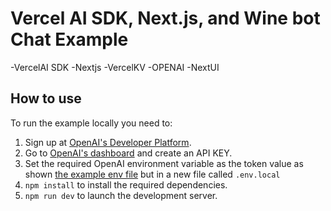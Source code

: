 # Vercel AI SDK, Next.js, and Wine bot Chat Example

-VercelAI SDK
-Nextjs
-VercelKV
-OPENAI
-NextUI

## How to use

To run the example locally you need to:

1. Sign up at [OpenAI's Developer Platform](https://platform.openai.com/signup).
2. Go to [OpenAI's dashboard](https://platform.openai.com/account/api-keys) and create an API KEY.
3. Set the required OpenAI environment variable as the token value as shown [the example env file](./.env.local.example) but in a new file called `.env.local`
4. `npm install` to install the required dependencies.
5. `npm run dev` to launch the development server.
